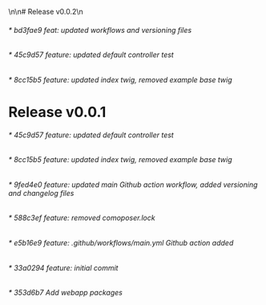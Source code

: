 \n\n# Release v0.0.2\n
###### * bd3fae9 feat: updated workflows and versioning files
###### * 45c9d57 feature: updated default controller test
###### * 8cc15b5 feature: updated index twig, removed example base twig

# Release v0.0.1

###### * 45c9d57 feature: updated default controller test
###### * 8cc15b5 feature: updated index twig, removed example base twig
###### * 9fed4e0 feature: updated main Github action workflow, added versioning and changelog files
###### * 588c3ef feature: removed comoposer.lock
###### * e5b16e9 feature: .github/workflows/main.yml Github action added
###### * 33a0294 feature: initial commit
###### * 353d6b7 Add webapp packages